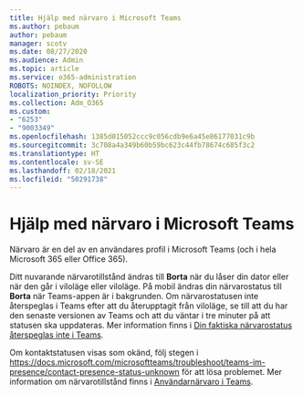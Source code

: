 ```yaml
---
title: Hjälp med närvaro i Microsoft Teams
ms.author: pebaum
author: pebaum
manager: scotv
ms.date: 08/27/2020
ms.audience: Admin
ms.topic: article
ms.service: o365-administration
ROBOTS: NOINDEX, NOFOLLOW
localization_priority: Priority
ms.collection: Adm_O365
ms.custom:
- "6253"
- "9003349"
ms.openlocfilehash: 1385d015052ccc9c056cdb9e6a45e86177031c9b
ms.sourcegitcommit: 3c708a4a349b60b59bc623c44fb78674c685f3c2
ms.translationtype: HT
ms.contentlocale: sv-SE
ms.lasthandoff: 02/18/2021
ms.locfileid: "50291738"
---
```

# <a name="help-with-presence-in-microsoft-teams"></a>Hjälp med närvaro i Microsoft Teams

Närvaro är en del av en användares profil i Microsoft Teams (och i hela Microsoft 365 eller Office 365). 

Ditt nuvarande närvarotillstånd ändras till **Borta** när du låser din dator eller när den går i viloläge eller viloläge. På mobil ändras din närvarostatus till **Borta** när Teams-appen är i bakgrunden. Om närvarostatusen inte återspeglas i Teams efter att du återupptagit från viloläge, se till att du har den senaste versionen av Teams och att du väntar i tre minuter på att statusen ska uppdateras. Mer information finns i [Din faktiska närvarostatus återspeglas inte i Teams](https://docs.microsoft.com/microsoftteams/troubleshoot/teams-im-presence/presence-not-show-actual-status).

Om kontaktstatusen visas som okänd, följ stegen i https://docs.microsoft.com/microsoftteams/troubleshoot/teams-im-presence/contact-presence-status-unknown för att lösa problemet.
Mer information om närvarotillstånd finns i [Användarnärvaro i Teams](https://docs.microsoft.com/microsoftteams/presence-admins).

